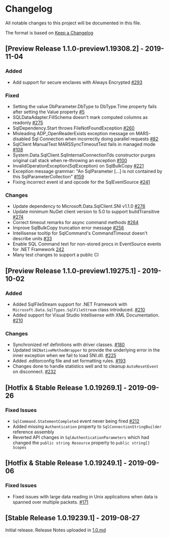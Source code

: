 # Changelog

All notable changes to this project will be documented in this file.

The format is based on [Keep a Changelog](https://keepachangelog.com/en/1.0.0/)

## [Preview Release 1.1.0-preview1.19308.2] - 2019-11-04

### Added

- Add support for secure enclaves with Always Encrypted [#293](https://github.com/dotnet/SqlClient/pull/293)

### Fixed

- Setting the value DbParameter.DbType to DbType.Time property fails after setting the Value property [#5](https://github.com/dotnet/SqlClient/issues/5)
- SQLDataAdapter.FillSchema doesn't mark computed columns as readonly [#275](https://github.com/dotnet/SqlClient/issues/275)
- SqlDependency.Start throws FileNotFoundException [#260](https://github.com/dotnet/SqlClient/issues/260)
- Misleading ADP_OpenReaderExists exception message on MARS-disabled Sql Connection when incorrectly doing parallel requests [#82](https://github.com/dotnet/SqlClient/issues/82)
- SqlClient ManualTest MARSSyncTimeoutTest fails in managed mode [#108](https://github.com/dotnet/SqlClient/issues/108)
- System.Data.SqlClient.SqlInternalConnectionTds constructor purges original call stack when re-throwing an exception [#100](https://github.com/dotnet/SqlClient/issues/100)
- InvalidOperationException(SqlException) on SqlBulkCopy [#221](https://github.com/dotnet/SqlClient/issues/221)
- Exception message grammar: "An SqlParameter [...] is not contained by this SqlParameterCollection" [#159](https://github.com/dotnet/SqlClient/issues/159)
- Fixing incorrect event id and opcode for the SqlEventSource [#241](https://github.com/dotnet/SqlClient/pull/241)

### Changes

- Update dependency to Microsoft.Data.SqlClient.SNI v1.1.0 [#276](https://github.com/dotnet/SqlClient/pull/276)
- Update minimum NuGet client version to 5.0 to support buildTransitive [#274](https://github.com/dotnet/SqlClient/pull/274)
- Correct timeout remarks for async command methods [#264](https://github.com/dotnet/SqlClient/pull/264)
- Improve SqlBulkCopy truncation error message [#256](https://github.com/dotnet/SqlClient/issues/256)
- Intellisense tooltip for SqlCommand's CommandTimeout doesn't describe units [#33](https://github.com/dotnet/SqlClient/issues/33)
- Enable SQL Command text for non-stored procs in EventSource events for .NET Framework [242](https://github.com/dotnet/SqlClient/pull/242)
- Many test changes to support a public CI


## [Preview Release 1.1.0-preview1.19275.1] - 2019-10-02

### Added
- Added SqlFileStream support for .NET Framework with `Microsoft.Data.SqlTypes.SqlFileStream` class introduced. [#210](https://github.com/dotnet/SqlClient/pull/210)
- Added support for Visual Studio Intellisense with XML Documentation. [#210](https://github.com/dotnet/SqlClient/pull/210)

### Changes
- Synchronized ref definitions with driver classes. [#180](https://github.com/dotnet/SqlClient/pull/180)
- Updated `SNINativeMethodWrapper` to provide the underlying error in the inner exception when we fail to load SNI.dll. [#225](https://github.com/dotnet/SqlClient/pull/225)
- Added .editorconfig file and set formatting rules. [#193](https://github.com/dotnet/SqlClient/pull/193)
- Changes done to handle statistics well and to cleanup `AutoResetEvent` on disconnect. [#232](https://github.com/dotnet/SqlClient/pull/232)


## [Hotfix & Stable Release 1.0.19269.1] - 2019-09-26

### Fixed Issues
- `SqlCommand.StatementCompleted` event never being fired [#212](https://github.com/dotnet/SqlClient/issues/212)
- Added missing `Authentication` property to `SqlConnectionStringBuilder` reference assembly
- Reverted API changes in `SqlAuthenticationParameters` which had changed the `public string Resource` property to `public string[] Scopes`

## [Hotfix & Stable Release 1.0.19249.1] - 2019-09-06

### Fixed Issues
- Fixed issues with large data reading in Unix applications when data is spanned over multiple packets. [#171](https://github.com/dotnet/SqlClient/pull/171)

## [Stable Release 1.0.19239.1] - 2019-08-27

Initial release. Release Notes uploaded in [1.0.md](release-notes\1.0\1.0.md)
